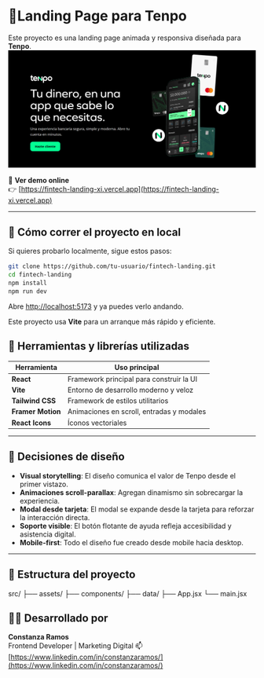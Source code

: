 #  💸Landing Page para Tenpo

Este proyecto es una landing page animada y responsiva diseñada para **Tenpo**.
<img src="./public/hero.png" alt="Fintech Landing" />


🔗 **Ver demo online**  
👉 [https://fintech-landing-xi.vercel.app](https://fintech-landing-xi.vercel.app)

---

## 🚀 Cómo correr el proyecto en local

Si quieres probarlo localmente, sigue estos pasos:

```bash
git clone https://github.com/tu-usuario/fintech-landing.git
cd fintech-landing
npm install
npm run dev
````` 
Abre [http://localhost:5173](http://localhost:5173) y ya puedes verlo andando.

Este proyecto usa **Vite** para un arranque más rápido y eficiente.

## 🔧 Herramientas y librerías utilizadas

| Herramienta       | Uso principal                                           |
|-------------------|---------------------------------------------------------|
| **React**         | Framework principal para construir la UI               |
| **Vite**          | Entorno de desarrollo moderno y veloz                  |
| **Tailwind CSS**  | Framework de estilos utilitarios                       |
| **Framer Motion** | Animaciones en scroll, entradas y modales              |
| **React Icons**   | Íconos vectoriales                                     |

---

## 🎨 Decisiones de diseño

- **Visual storytelling**: El diseño comunica el valor de Tenpo desde el primer vistazo.
- **Animaciones scroll-parallax**: Agregan dinamismo sin sobrecargar la experiencia.
- **Modal desde tarjeta**: El modal se expande desde la tarjeta para reforzar la interacción directa.
- **Soporte visible**: El botón flotante de ayuda refleja accesibilidad y asistencia digital.
- **Mobile-first**: Todo el diseño fue creado desde mobile hacia desktop.

---

## 📁 Estructura del proyecto

src/
├── assets/ 
├── components/ 
├── data/
├── App.jsx 
└── main.jsx 

## 🙋‍♀️ Desarrollado por

**Constanza Ramos**  
Frontend Developer | Marketing Digital 
📫 [https://www.linkedin.com/in/constanzaramos/](https://www.linkedin.com/in/constanzaramos/)
